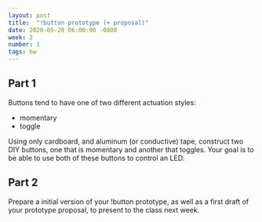 ```yaml
---
layout: post
title:  "!button prototype (+ proposal)"
date: 2020-05-28 06:00:00 -0800
week: 2
number: 1
tags: hw
---
```


## Part 1

Buttons tend to have one of two different actuation styles:

* momentary
* toggle

Using only cardboard, and aluminum (or conductive) tape, construct two DIY buttons, one that is momentary and another that toggles. Your goal is to be able to use both of these buttons to control an LED.

## Part 2

Prepare a initial version of your !button prototype, as well as a first draft of your prototype proposal, to present to the class next week.
